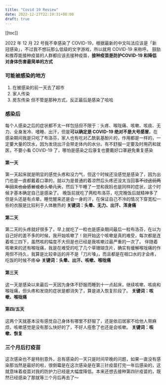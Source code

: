```yaml
---
title: "Covid 19 Review"
date: 2022-12-27T22:19:31+08:00
draft: true
---
```


[[toc]]



2022 年 12 月 22 号我不幸感染了 COVID-19，根据最新的中文叫法应该是「新冠感染」，不过我不想玩那么低级的文字游戏，所以就用 COVID-19 来称呼。
鼓励和推荐能接种疫苗的人群都应该去接种疫苗，**接种疫苗是防护COVID-19 和降低对身体伤害最简单的方式**
### 可能被感染的地方
 1. 在被感染的前一天去了超市
 2. 家人传染
 3. 房东传染
但不管是那种方式，反正最后是感染了哈哈
### 感染后
每个人感染之后的症状都不太一样包括但不限于：头疼、喉咙痛、咳嗽、咳痰、无力、全身发冷、嗜睡、出汗，但是**可以确定是 COVID-19 绝对不是大号感冒**。在感染期间我是只吃了布洛芬，家人也有吃对乙酰氨基酚片的，作用都是一样的，一定要大量的饮水，因为发烧出汗会带走体内的水分。有不舒服一定要及时用药和就医，不要小看 COVID-19 了，哪怕是感染之后康复也要戴好口罩避免重复感染

#### 第一天
第一天起床就是明显的感觉头疼和没力气，但这个时候还没感觉是感染了，因为出门也是一直都戴着口罩的，就以为是普通的着凉然后头疼还没太当回事~~不过这前两年回来也会感冒或者头晕几天~~，然后下午睡了一觉和我妈也是同样的症状，这个时候才基本确定自己是感染了。
晚饭前就吃了两粒布洛芬，吃完晚饭后就精神多了但是头还是有点晕。睡觉醒来还是会一身的汗，在保证自己不冷的情况下穿宽松一些的衣服是比较利于人体散热的
**关键词：头晕、无力、出汗、浑身痛**
#### 第二天
第二天的头疼就好很多了，早上就吃了一粒也是感染期间最后一粒布洛芬，在以为自己好的差不多的时候，我开始咳嗽了！刚开始这个咳嗽是真的难受，每次都是连着咳三四下，虽然咳的幅度不大但是也已经是我咳嗽过最严重的一次了。
伴随着咳嗽来的还有喉咙痛，我是在难受的吃了几个草珊瑚含片，确实有缓解喉咙痛的作用但不持久，我算是比较幸运的并不是「刀片嗓」，而且都是在咽口水的才会疼，吃饭的时候不疼😂
**关键词：头晕、出汗、咳嗽、喉咙痛**

#### 第三天

这一天是感染以来最后一天因为身体不舒服而睡到十一点起床，继续咳嗽、咳痰和喉咙痛，但头疼和发烧的症状是都消失了，算是进入恢复阶段了。
**关键词：咳嗽、喉咙痛**
#### 第四/五天
这两个天就基本没有感觉自己身体有哪里不舒服了，还是依旧居家不给他人带麻烦，咳嗽感觉是没有那么快好的了，不好人痊愈了也还是会咳嗽。
**关键词：咳嗽、恢复**

### 三个月后打疫苗

这次感染也不是特别意外，总有感染的一天只是时间早晚的问题，如果一直没有感染那当然是最好的啦，很倒霉是在这次感染是在第三针疫苗打完一年后感染的，这就意味着疫苗对我的防护力已经是大幅度降低。本来还想去接种第四针疫苗的，既然已经感染了那就等三个月后再去了～

